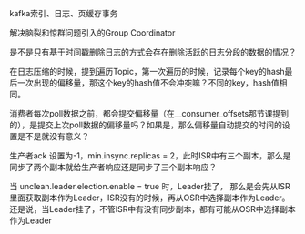 kafka索引、日志、页缓存事务



解决脑裂和惊群问题引入的Group Coordinator







是不是只有基于时间戳删除日志的方式会存在删除活跃的日志分段的数据的情况？





在日志压缩的时候，提到遍历Topic，第一次遍历的时候，记录每个key的hash最后一次出现的偏移量，那这个key的hash值不会冲突嘛？不同的key，hash值相同。





消费者每次poll数据之前，都会提交偏移量（在__consumer_offsets那节课提到的），是提交上次poll数据的偏移量吗？如果是，那么偏移量自动提交的时间的设置是不是就没有意义？





生产者ack 设置为-1，min.insync.replicas = 2，此时ISR中有三个副本，那么是同步了两个副本就给生产者响应还是同步了三个副本响应？





当 unclean.leader.election.enable = true 时，Leader挂了， 那么是会先从ISR里面获取副本作为Leader，ISR没有的时候，再从OSR中选择副本作为Leader。还是说，当Leader挂了，不管ISR中有没有同步副本，都有可能从OSR中选择副本作为Leader